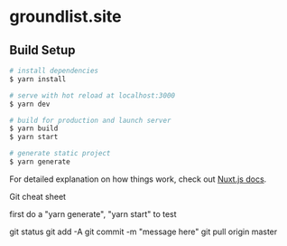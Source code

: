 # groundlist.site

## Build Setup

```bash
# install dependencies
$ yarn install

# serve with hot reload at localhost:3000
$ yarn dev

# build for production and launch server
$ yarn build
$ yarn start

# generate static project
$ yarn generate
```

For detailed explanation on how things work, check out [Nuxt.js docs](https://nuxtjs.org).


Git cheat sheet

first do a "yarn generate", "yarn start" to test

git status
git add -A
git commit -m "message here"
git pull origin master


